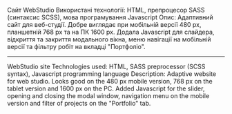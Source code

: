 Сайт WebStudio
Використані технології: HTML, препроцесор SASS (синтаксис SCSS), мова програмування Javascript
Опис: Адаптивний сайт для веб-студії. Добре виглядає при мобільній версії 480 px, планшетній 768 px та на ПК 1600 px. Додала Javascript для слайдера, відкриття та закриття модального вікна, меню навігації на мобільній версії та фільтру робіт на вкладці "Портфоліо".

---

WebStudio site
Technologies used: HTML, SASS preprocessor (SCSS syntax), Javascript programming language
Description: Adaptive website for web studio. Looks good on the 480 px mobile version, 768 px on the tablet version and 1600 px on the PC. Added Javascript for the slider, opening and closing the modal window, navigation menu on the mobile version and filter of projects on the "Portfolio" tab.
